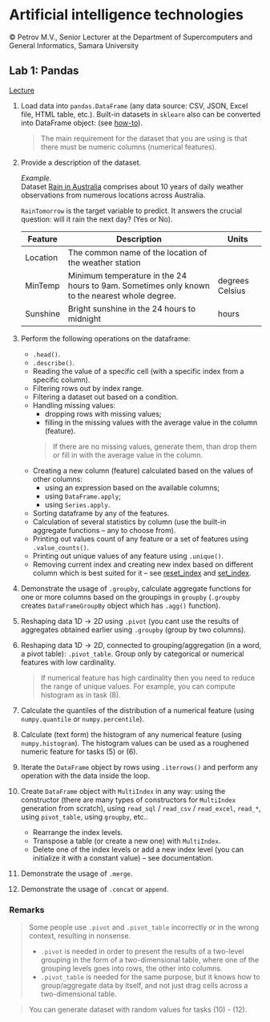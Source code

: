 # Artificial intelligence technologies  

© Petrov M.V., Senior Lecturer at the Department of Supercomputers and General Informatics, Samara University

## Lab 1: Pandas

[Lecture](../lectures/lecture_1/lecture_1_en.md)

1. Load data into `pandas.DataFrame` (any data source: CSV, JSON, Excel file, HTML table, etc.).
Built-in datasets in `sklearn` also can be converted into DataFrame object: (see [how-to](https://stackoverflow.com/questions/38105539/how-to-convert-a-scikit-learn-dataset-to-a-pandas-dataset)).  
   > The main requirement for the dataset that you are using is that there must be numeric columns (numerical features).  

2. Provide a description of the dataset.  

   *Example.*  
   Dataset [Rain in Australia](https://www.kaggle.com/datasets/jsphyg/weather-dataset-rattle-package) comprises about 10 years of daily weather observations from numerous locations across Australia.

   `RainTomorrow` is the target variable to predict. It answers the crucial question: will it rain the next day? (Yes or No).  

   | Feature  | Description | Units           |
   |----------|-----------------| ----------- |  
   | Location  | The common name of the location of the weather station |  |  
   | MinTemp   | Minimum temperature in the 24 hours to 9am. Sometimes only known to the nearest whole degree. | degrees Celsius |  
   | Sunshine  | Bright sunshine in the 24 hours to midnight | hours |  

3. Perform the following operations on the dataframe:  
   - `.head()`.
   - `.describe()`.
   - Reading the value of a specific cell (with a specific index from a specific column).
   - Filtering rows out by index range.
   - Filtering a dataset out based on a condition.
   - Handling missing values:
      + dropping rows with missing values;
      + filling in the missing values with the average value in the column (feature).  
     > If there are no missing values, generate them, than drop them or fill in with the average value in the column.
   - Creating a new column (feature) calculated based on the values of other columns:
      + using an expression based on the available columns;
      + using `DataFrame.apply`;
      + using `Series.apply`.
   - Sorting dataframe by any of the features.
   - Calculation of several statistics by column (use the built-in aggregate functions &ndash; any to choose from).
   - Printing out values count of any feature or a set of features using `.value_counts()`.
   - Printing out unique values of any feature using `.unique()`.
   - Removing current index and creating new index based on different column which is best suited for it &ndash; see 
[reset_index](https://pandas.pydata.org/docs/reference/api/pandas.DataFrame.reset_index.html) and 
[set_index](https://pandas.pydata.org/docs/reference/api/pandas.DataFrame.set_index.html).  

4. Demonstrate the usage of `.groupby`, calculate aggregate functions for one or more columns based on the groupings in `groupby` (`.groupby` creates `DataFrameGroupBy` object which has `.agg()` function).  

5. Reshaping data $1D\rightarrow2D$ using `.pivot` (you cant use the results of aggregates obtained earlier using `.groupby` (group by two columns).  

6. Reshaping data $1D\rightarrow2D$, connected to grouping/aggregation (in a word, a pivot table): `.pivot_table`. Group only by categorical or numerical features with low cardinality.
   > If numerical feature has high cardinality then you need to reduce the range of unique values. For example, you can compute histogram as in task (8).  

7. Calculate the quantiles of the distribution of a numerical feature (using `numpy.quantile` or `numpy.percentile`).  

8. Calculate (text form) the histogram of any numerical feature (using `numpy.histogram`). The histogram values can be used as a roughened numeric feature for tasks (5) or (6).  

9. Iterate the `DataFrame` object by rows using `.iterrows()` and perform any operation with the data inside the loop.  

10. Create `DataFrame` object with `MultiIndex` in any way: using the constructor (there are many types of constructors for `MultiIndex` generation from scratch), using `read_sql` / `read_csv` / `read_excel`, `read_*`, using `pivot_table`, using `groupby`, etc..  
    - Rearrange the index levels.
    - Transpose a table (or create a new one) with `MultiIndex`.
    - Delete one of the index levels or add a new index level (you can initialize it with a constant value) &ndash; see documentation.  

11. Demonstrate the usage of `.merge`.  

12. Demonstrate the usage of `.concat` or `append`.  

### Remarks

> Some people use `.pivot` and `.pivot_table` incorrectly or in the wrong context, resulting in nonsense.
> - `.pivot` is needed in order to present the results of a two-level grouping in the form of a two-dimensional table, where one of the grouping levels goes into rows, the other into columns.
> - `.pivot_table` is needed for the same purpose, but it knows how to group/aggregate data by itself, and not just drag cells across a two-dimensional table.

> You can generate dataset with random values for tasks (10) - (12).